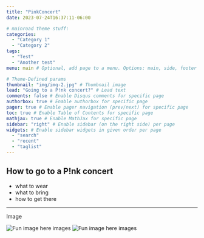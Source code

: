 ```yaml
---
title: "PinkConcert"
date: 2023-07-24T16:37:11-06:00

# mainroad theme stuff:
categories:
  - "Category 1"
  - "Category 2"
tags:
  - "Test"
  - "Another test"
menu: main # Optional, add page to a menu. Options: main, side, footer

# Theme-Defined params
thumbnail: "img/img-2.jpg" # Thumbnail image
lead: "Going to a P!nk concert?" # Lead text
comments: false # Enable Disqus comments for specific page
authorbox: true # Enable authorbox for specific page
pager: true # Enable pager navigation (prev/next) for specific page
toc: true # Enable Table of Contents for specific page
mathjax: true # Enable MathJax for specific page
sidebar: "right" # Enable sidebar (on the right side) per page
widgets: # Enable sidebar widgets in given order per page
  - "search"
  - "recent"
  - "taglist"
---
```


## How to go to a P!nk concert

- what to wear
- what to bring
- how to get there

---
 Image

![Fun image here images](/ba.github.io/img/img-2.jpg)
![Fun image here images](/ba.github.io/img/pink.jpg)
